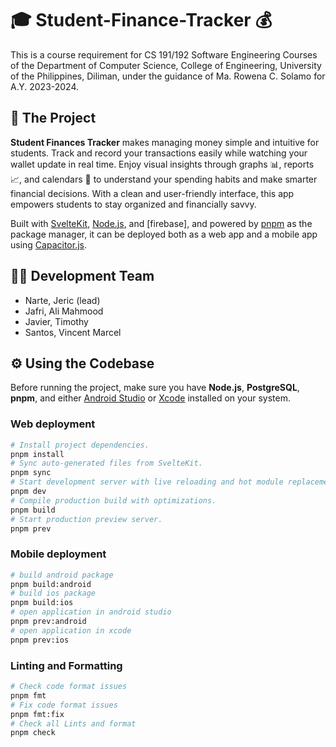 # 🎓 Student-Finance-Tracker 💰

This is a course requirement for CS 191/192 Software Engineering Courses of the Department of Computer Science, College of Engineering, University of the Philippines, Diliman, under the guidance of Ma. Rowena C. Solamo for A.Y. 2023-2024.

## 🚀 The Project

**Student Finances Tracker** makes managing money simple and intuitive for students. Track and record your transactions easily while watching your wallet update in real time. Enjoy visual insights through graphs 📊, reports 📈, and calendars 📅 to understand your spending habits and make smarter financial decisions. With a clean and user-friendly interface, this app empowers students to stay organized and financially savvy.

Built with [SvelteKit], [Node.js], and [firebase], and powered by [pnpm] as the package manager, it can be deployed both as a web app and a mobile app using [Capacitor.js].

[Node.js]: https://nodejs.org/  
[SvelteKit]: https://kit.svelte.dev/  
[PostgreSQL]: https://www.postgresql.org/  
[pnpm]: https://pnpm.io/  
[capacitor.js]: https://capacitorjs.com/  

## 👩‍💻 Development Team

- Narte, Jeric (lead)
- Jafri, Ali Mahmood  
- Javier, Timothy 
- Santos, Vincent Marcel
  
## ⚙️ Using the Codebase

Before running the project, make sure you have **Node.js**, **PostgreSQL**, **pnpm**, and either [Android Studio] or [Xcode] installed on your system.

[Android Studio]: https://developer.android.com  
[Xcode]: https://developer.apple.com/xcode/

### Web deployment

```bash
# Install project dependencies.
pnpm install
# Sync auto-generated files from SvelteKit.
pnpm sync
# Start development server with live reloading and hot module replacement.
pnpm dev
# Compile production build with optimizations.
pnpm build
# Start production preview server.
pnpm prev
```

### Mobile deployment

```bash
# build android package
pnpm build:android
# build ios package
pnpm build:ios
# open application in android studio
pnpm prev:android
# open application in xcode
pnpm prev:ios
```

### Linting and Formatting

```bash
# Check code format issues
pnpm fmt
# Fix code format issues
pnpm fmt:fix
# Check all Lints and format
pnpm check
```
